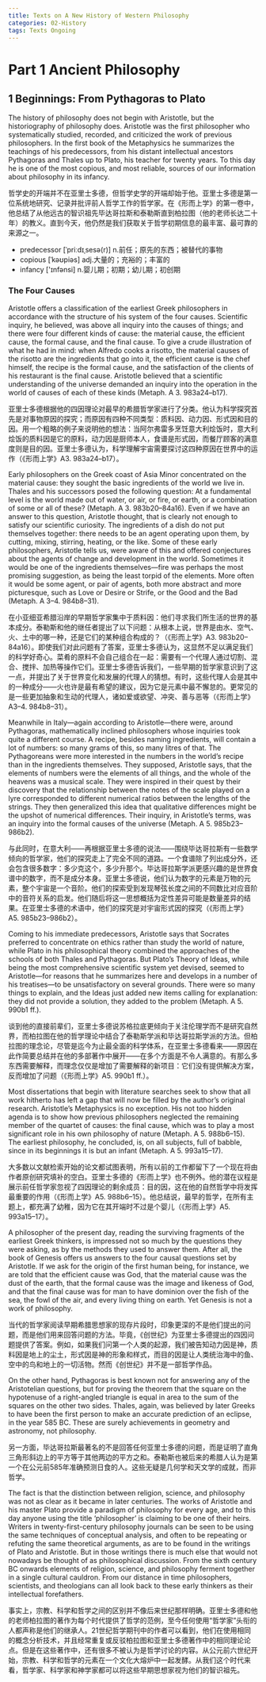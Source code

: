 ```yaml
---
title: Texts on A New History of Western Philosophy
categories: 02-History
tags: Texts Ongoing
---
```


# Part 1 Ancient Philosophy

## 1 Beginnings: From Pythagoras to Plato

The history of philosophy does not begin with Aristotle, but the historiography of philosophy does. Aristotle was the first philosopher who systematically studied, recorded, and criticized the work of previous philosophers. In the first book of the Metaphysics he summarizes the teachings of his predecessors, from his distant intellectual ancestors Pythagoras and Thales up to Plato, his teacher for twenty years. To this day he is one of the most copious, and most reliable, sources of our information about philosophy in its infancy.

哲学史的开端并不在亚里士多德，但哲学史学的开端却始于他。亚里士多德是第一位系统地研究、记录并批评前人哲学工作的哲学家。在《形而上学》的第一卷中，他总结了从他远古的智识祖先毕达哥拉斯和泰勒斯直到柏拉图（他的老师长达二十年）的教义。直到今天，他仍然是我们获取关于哲学初期信息的最丰富、最可靠的来源之一。

  - predecessor [ˈpriːdɪˌsesə(r)] n.前任；原先的东西；被替代的事物
  - copious [ˈkəʊpiəs] adj.大量的；充裕的；丰富的
  - infancy ['ɪnfənsi] n.婴儿期；初期；幼儿期；初创期

### The Four Causes

Aristotle offers a classification of the earliest Greek philosophers in accordance with the structure of his system of the four causes. Scientific inquiry, he believed, was above all inquiry into the causes of things; and there were four different kinds of cause: the material cause, the efficient cause, the formal cause, and the final cause. To give a crude illustration of what he had in mind: when Alfredo cooks a risotto, the material causes of the risotto are the ingredients that go into it, the efficient cause is the chef himself, the recipe is the formal cause, and the satisfaction of the clients of his restaurant is the final cause. Aristotle believed that a scientific understanding of the universe demanded an inquiry into the operation in the world of causes of each of these kinds (Metaph. A 3. 983a24–b17).

亚里士多德根据他的四因理论对最早的希腊哲学家进行了分类。他认为科学探究首先是对事物原因的探究；而原因有四种不同类型：质料因、动力因、形式因和目的因。用一个粗略的例子来说明他的想法：当阿尔弗雷多烹饪意大利烩饭时，意大利烩饭的质料因是它的原料，动力因是厨师本人，食谱是形式因，而餐厅顾客的满意度则是目的因。亚里士多德认为，科学理解宇宙需要探讨这四种原因在世界中的运作（《形而上学》A3. 983a24–b17）。

Early philosophers on the Greek coast of Asia Minor concentrated on the material cause: they sought the basic ingredients of the world we live in. Thales and his successors posed the following question: At a fundamental level is the world made out of water, or air, or fire, or earth, or a combination of some or all of these? (Metaph. A 3. 983b20–84a16). Even if we have an answer to this question, Aristotle thought, that is clearly not enough to satisfy our scientific curiosity. The ingredients of a dish do not put themselves together: there needs to be an agent operating upon them, by cutting, mixing, stirring, heating, or the like. Some of these early philosophers, Aristotle tells us, were aware of this and offered conjectures about the agents of change and development in the world. Sometimes it would be one of the ingredients themselves—fire was perhaps the most promising suggestion, as being the least torpid of the elements. More often it would be some agent, or pair of agents, both more abstract and more picturesque, such as Love or Desire or Strife, or the Good and the Bad (Metaph. A 3–4. 984b8–31).

在小亚细亚希腊沿岸的早期哲学家集中于质料因：他们寻求我们所生活的世界的基本成分。泰勒斯和他的继任者提出了以下问题：从根本上说，世界是由水、空气、火、土中的哪一种，还是它们的某种组合构成的？（《形而上学》A3. 983b20–84a16）。即使我们对此问题有了答案，亚里士多德认为，这显然不足以满足我们的科学好奇心。菜肴的原料不会自己组合在一起：需要有一个代理人通过切割、混合、搅拌、加热等操作它们。亚里士多德告诉我们，一些早期的哲学家意识到了这一点，并提出了关于世界变化和发展的代理人的猜想。有时，这些代理人会是其中的一种成分——火也许是最有希望的建议，因为它是元素中最不懈怠的。更常见的是一些更加抽象和生动的代理人，诸如爱或欲望、冲突、善与恶等（《形而上学》A3–4. 984b8–31）。

Meanwhile in Italy—again according to Aristotle—there were, around Pythagoras, mathematically inclined philosophers whose inquiries took quite a different course. A recipe, besides naming ingredients, will contain a lot of numbers: so many grams of this, so many litres of that. The Pythagoreans were more interested in the numbers in the world’s recipe than in the ingredients themselves. They supposed, Aristotle says, that the elements of numbers were the elements of all things, and the whole of the heavens was a musical scale. They were inspired in their quest by their discovery that the relationship between the notes of the scale played on a lyre corresponded to different numerical ratios between the lengths of the strings. They then generalized this idea that qualitative differences might be the upshot of numerical differences. Their inquiry, in Aristotle’s terms, was an inquiry into the formal causes of the universe (Metaph. A 5. 985b23–986b2).

与此同时，在意大利——再根据亚里士多德的说法——围绕毕达哥拉斯有一些数学倾向的哲学家，他们的探究走上了完全不同的道路。一个食谱除了列出成分外，还会包含很多数字：多少克这个，多少升那个。毕达哥拉斯学派更感兴趣的是世界食谱中的数字，而不是成分本身。亚里士多德说，他们认为数字的元素是万物的元素，整个宇宙是一个音阶。他们的探索受到发现琴弦长度之间的不同数比对应音阶中的音符关系的启发。他们随后将这一思想概括为定性差异可能是数量差异的结果。在亚里士多德的术语中，他们的探究是对宇宙形式因的探究（《形而上学》A5. 985b23–986b2）。

Coming to his immediate predecessors, Aristotle says that Socrates preferred to concentrate on ethics rather than study the world of nature, while Plato in his philosophical theory combined the approaches of the schools of both Thales and Pythagoras. But Plato’s Theory of Ideas, while being the most comprehensive scientific system yet devised, seemed to Aristotle—for reasons that he summarizes here and develops in a number of his treatises—to be unsatisfactory on several grounds. There were so many things to explain, and the Ideas just added new items calling for explanation: they did not provide a solution, they added to the problem (Metaph. A 5. 990b1 ff.).

谈到他的直接前辈们，亚里士多德说苏格拉底更倾向于关注伦理学而不是研究自然界，而柏拉图在他的哲学理论中结合了泰勒斯学派和毕达哥拉斯学派的方法。但柏拉图的理念论，尽管是迄今为止最全面的科学体系，在亚里士多德看来——原因在此作简要总结并在他的多部著作中展开——在多个方面是不令人满意的。有那么多东西需要解释，而理念仅仅是增加了需要解释的新项目：它们没有提供解决方案，反而增加了问题（《形而上学》A5. 990b1 ff.）。

Most dissertations that begin with literature searches seek to show that all work hitherto has left a gap that will now be filled by the author’s original research. Aristotle’s Metaphysics is no exception. His not too hidden agenda is to show how previous philosophers neglected the remaining member of the quartet of causes: the final cause, which was to play a most significant role in his own philosophy of nature (Metaph. A 5. 988b6–15). The earliest philosophy, he concluded, is, on all subjects, full of babble, since in its beginnings it is but an infant (Metaph. A 5. 993a15–17).

大多数以文献检索开始的论文都试图表明，所有以前的工作都留下了一个现在将由作者原创研究填补的空白。亚里士多德的《形而上学》也不例外。他的潜在议程是展示前任哲学家忽视了四因理论的剩余成员：目的因，这在他的自然哲学中将发挥最重要的作用（《形而上学》A5. 988b6–15）。他总结说，最早的哲学，在所有主题上，都充满了幼稚，因为它在其开端时不过是个婴儿（《形而上学》A5. 993a15–17）。

A philosopher of the present day, reading the surviving fragments of the earliest Greek thinkers, is impressed not so much by the questions they were asking, as by the methods they used to answer them. After all, the book of Genesis offers us answers to the four causal questions set by Aristotle. If we ask for the origin of the first human being, for instance, we are told that the efficient cause was God, that the material cause was the dust of the earth, that the formal cause was the image and likeness of God, and that the final cause was for man to have dominion over the fish of the sea, the fowl of the air, and every living thing on earth. Yet Genesis is not a work of philosophy.

当代的哲学家阅读早期希腊思想家的现存片段时，印象更深的不是他们提出的问题，而是他们用来回答问题的方法。毕竟，《创世纪》为亚里士多德提出的四因问题提供了答案。例如，如果我们问第一个人类的起源，我们被告知动力因是神，质料因是地上的尘土，形式因是神的形象和样式，而目的因是让人类统治海中的鱼、空中的鸟和地上的一切活物。然而《创世纪》并不是一部哲学作品。

On the other hand, Pythagoras is best known not for answering any of the Aristotelian questions, but for proving the theorem that the square on the hypotenuse of a right-angled triangle is equal in area to the sum of the squares on the other two sides. Thales, again, was believed by later Greeks to have been the first person to make an accurate prediction of an eclipse, in the year 585 BC. These are surely achievements in geometry and astronomy, not philosophy.

另一方面，毕达哥拉斯最著名的不是回答任何亚里士多德的问题，而是证明了直角三角形斜边上的平方等于其他两边的平方之和。泰勒斯也被后来的希腊人认为是第一个在公元前585年准确预测日食的人。这些无疑是几何学和天文学的成就，而非哲学。

The fact is that the distinction between religion, science, and philosophy was not as clear as it became in later centuries. The works of Aristotle and his master Plato provide a paradigm of philosophy for every age, and to this day anyone using the title ‘philosopher’ is claiming to be one of their heirs. Writers in twenty-first-century philosophy journals can be seen to be using the same techniques of conceptual analysis, and often to be repeating or refuting the same theoretical arguments, as are to be found in the writings of Plato and Aristotle. But in those writings there is much else that would not nowadays be thought of as philosophical discussion. From the sixth century BC onwards elements of religion, science, and philosophy ferment together in a single cultural cauldron. From our distance in time philosophers, scientists, and theologians can all look back to these early thinkers as their intellectual forefathers.

事实上，宗教、科学和哲学之间的区别并不像后来世纪那样明确。亚里士多德和他的老师柏拉图的著作为每个时代提供了哲学的范例，至今任何使用“哲学家”头衔的人都声称是他们的继承人。21世纪哲学期刊中的作者可以看到，他们在使用相同的概念分析技术，并且经常重复或反驳柏拉图和亚里士多德著作中的相同理论论点。但是在这些著作中，还有很多不被认为是哲学讨论的内容。从公元前六世纪开始，宗教、科学和哲学的元素在一个文化大熔炉中一起发酵。从我们这个时代来看，哲学家、科学家和神学家都可以将这些早期思想家视为他们的智识祖先。